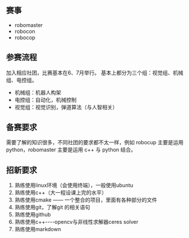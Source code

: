 ## 赛事

- robomaster
- robocon
- robocop	

## 参赛流程

加入相应社团，比赛基本在6、7月举行。
基本上都分为三个组：视觉组、机械组、电控组。

- 机械组：机器人构架
- 电控组：自动化，机械控制
- 视觉组：视觉识别，弹道算法（与人智相关）

## 备赛要求

需要了解的知识很多，不同社团的要求都不太一样，例如 robocup 主要是运用python，robomaster 主要是运用 c++ 与 python 结合。

## 招新要求

1. 熟练使用linux环境（会使用终端），一般使用ubuntu
2. 熟练使用c++（大一程设课上完的水平）
3. 熟练使用cmake —— 一个整合的项目，里面有各种部分的文件
4. 熟练使用git，了解git 的相关语句
5. 熟练使用github
6. 熟练使用c++----opencv与非线性求解器ceres solver
7. 熟练使用markdown
